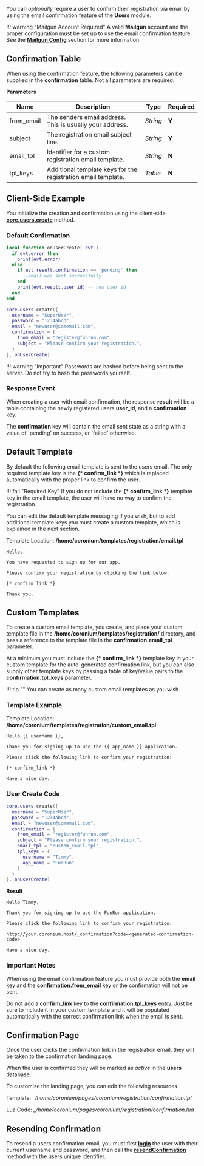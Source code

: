 You can _optionally_ require a user to confirm their registration via email by using the email confirmation feature of the __Users__ module.

!!! warning "Mailgun Account Required"
    A valid __Mailgun__ account and the proper configuration must be set up to use the email confirmation feature. See the __[Mailgun Config](/server/webmin/mailgun/)__ section for more information.

## Confirmation Table

When using the confirmation feature, the following parameters can be supplied in the __confirmation__ table. Not all parameters are required.

__Parameters__

|Name|Description|Type|Required|
|----|-----------|----|--------|
|from_email|The senders email address. This is usually your address.|_String_|__Y__|
|subject|The registration email subject line.|_String_|__Y__|
|email_tpl|Identifier for a custom registration email template.|_String_|__N__|
|tpl_keys|Additional template keys for the registration email template.|_Table_|__N__|

## Client-Side Example

You initialize the creation and confirmation using the client-side __[core.users.create](/client/modules/users/api/#create)__ method.

### Default Confirmation

```lua
local function onUserCreate( evt )
  if evt.error then
    print(evt.error)
  else
    if evt.result.confirmation == 'pending' then
      --email was sent successfully
    end
    print(evt.result.user_id) -- new user id
  end
end

core.users.create({
  username = "SuperUser",
  password = "1234abcd",
  email = "newuser@somemail.com",
  confirmation = {
    from_email = "register@funrun.com",
    subject = "Please confirm your registration.",
  }
}, onUserCreate)
```

!!! warning "Important"
    Passwords are hashed before being sent to the server. Do not try to hash the passwords yourself.

### Response Event

When creating a user with email confirmation, the response __result__ will be a table containing the newly registered users __user_id__, and a __confirmation__ key.

The __confirmation__ key will contain the email sent state as a string with a value of 'pending' on success, or 'failed' otherwise.

## Default Template

By default the following email template is sent to the users email. The only required template key is the __{\* confirm_link \*}__ which is replaced automatically with the proper link to confirm the user.

!!! fail "Required Key"
    If you do not include the __{\* confirm_link \*}__ template key in the email template, the user will have no way to confirm the registration.

You can edit the default template messaging if you wish, but to add additional template keys you must create a custom template, which is explained in the next section.

Template Location: __/home/coronium/templates/registration/email.tpl__

```text
Hello,

You have requested to sign up for our app. 

Please confirm your registration by clicking the link below:

{* confirm_link *}

Thank you.
```

## Custom Templates

To create a custom email template, you create, and place your custom template file in the __/home/coronium/templates/registration/__ directory, and pass a reference to the template file in the __confirmation.email_tpl__ parameter.

At a minimum you must include the __{* confirm_link \*}__ template key in your custom template for the auto-generated confirmation link, but you can also supply other template keys by passing a table of key/value pairs to the __confirmation.tpl_keys__ parameter.

!!! tip ""
    You can create as many custom email templates as you wish.

### Template Example

Template Location: __/home/coronium/templates/registration/custom_email.tpl__

```text
Hello {{ username }},

Thank you for signing up to use the {{ app_name }} application.

Please click the following link to confirm your registration:

{* confirm_link *}

Have a nice day.
```

### User Create Code

```lua
core.users.create({
  username = "SuperUser",
  password = "1234abcd",
  email = "newuser@somemail.com",
  confirmation = {
    from_email = "register@funrun.com",
    subject = "Please confirm your registration.",
    email_tpl = "custom_email.tpl",
    tpl_keys = {
      username = "Timmy",
      app_name = "FunRun"
    }
  }
}, onUserCreate)
```

__Result__

```text
Hello Timmy,

Thank you for signing up to use the FunRun application.

Please click the following link to confirm your registration:

http://your.coronium.host/_confirmation?code=<generated-confirmation-code>

Have a nice day.
```

### Important Notes

When using the email confirmation feature you must provide both the __email__ key and the __confirmation.from_email__ key or the confirmation will not be sent.

Do not add a __confirm_link__ key to the __confirmation.tpl_keys__ entry. Just be sure to include it in your custom template and it will be populated automatically with the correct confirmation link when the email is sent.

## Confirmation Page

Once the user clicks the confirmation link in the registration email, they will be taken to the confirmation landing page. 

When the user is confirmed they will be marked as _active_ in the __users__ database.

To customize the landing page, you can edit the following resources.

Template: __/home/coronium/pages/_coronium/registration/confirmation.tpl__

Lua Code: __/home/coronium/pages/_coronium/registration/confirmation.lua__

## Resending Confirmation

To resend a users confirmation email, you must first __[login](api/#login)__ the user with their current username and password, and then call the __[resendConfirmation](api/#resendconfirmation)__ method with the users unique identifier.